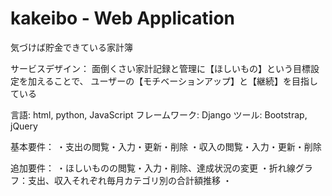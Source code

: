 # kakeibo - Web Application
気づけば貯金できている家計簿

サービスデザイン：
面倒くさい家計記録と管理に【ほしいもの】という目標設定を加えることで、
ユーザーの【モチベーションアップ】と【継続】を目指している

言語: html, python, JavaScript
フレームワーク: Django
ツール: Bootstrap, jQuery

基本要件：
・支出の閲覧・入力・更新・削除
・収入の閲覧・入力・更新・削除

追加要件：
・ほしいものの閲覧・入力・削除、達成状況の変更
・折れ線グラフ：支出、収入それぞれ毎月カテゴリ別の合計額推移
・
